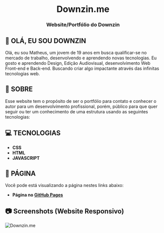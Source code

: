 <h1 align="center">
  <br>
  Downzin.me
  <br>
</h1>

<h3 align=center>Website/Portfólio do Downzin</h3>

## 👋 OLÁ, EU SOU DOWNZIN

Olá, eu sou Matheus, um jovem de 19 anos em busca qualificar-se no mercado de trabalho, desenvolvendo e aprendendo novas tecnologias. Eu gosto e aprendendo Design, Edição Audiovisual, desenvolvimento Web Front-end e Back-end. Buscando criar algo impactante através das infinitas tecnologias web.

## 📕 SOBRE

Esse website tem o propósito de ser o portfólio para contato e conhecer o autor para um desenvolvimento profissional, porém, público para que quer seguir ou ter um conhecimento de uma estrutura usando as seguintes tecnologias:

## 💻 TECNOLOGIAS

*    **CSS**
*    **HTML**
*    **JAVASCRIPT**

## 📜 PÁGINA

Você pode está visualizando a página nestes links abaixo:

* **Página no [GitHub Pages](https://downzin01.github.io/downzin.me/)**


## 📷 Screenshots (Website Responsivo)

![Downzin.me](https://i.imgur.com/0Rh5xC1.png)

